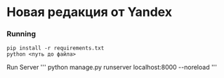 # Новая редакция от Yandex



### Running
```
pip install -r requirements.txt
python <путь до файла>
```
Run Server 
'''
python manage.py runserver localhost:8000 --noreload
'''
